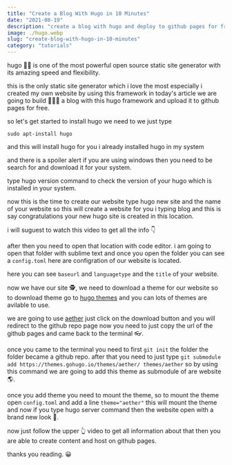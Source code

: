 ```yaml
---
title: "Create a Blog With Hugo in 10 Minutes"
date: "2021-08-19"
description: "create a blog with hugo and deploy to github pages for free no need to download wordpress"
image: ./hugo.webp
slug: "create-blog-with-hugo-in-10-minutes"
category: "tutorials"
---
```


hugo 👋🏼 is one of the most powerful open source static site generator with its amazing speed and flexibility.

this is the only static site generator which i love the most especially i created my own website by using this framework in today's article we are going to build 🧑🏼‍💻 a blog with this hugo framework and upload it to github pages for free.

so let's get started to install hugo we need to we just type

```
sudo apt-install hugo
```

and this will install hugo for you i already installed hugo in my system

and there is a spoiler alert if you are using windows then you need to be search for and download it for your system.

type hugo version command to check the version of your hugo which is installed in your system.

now this is the time to create our website type hugo new site and the name of your website so this will create a website for you i typing blog and this is say congratulations your new hugo site is created in this location.

i will suguest to watch this video to get all the info 👇

after then you need to open that location with code editor. i am going to open that folder with sublime text and once you open the folder you can see a `config.toml` here are configration of our website is located.

here you can see `baseurl` and `languagetype` and the `title` of your website.

now we have our site 🕵️, we need to download a theme for our website so to download theme go to [hugo themes](https://themes.gohugo.io) and you can lots of themes are avilable to use.

we are going to use [aether](https://themes.gohugo.io/themes/aether/) just click on the download button and you will redirect to the github repo page now you need to just copy the url of the github pages and came back to the terminal 👓.

once you came to the terminal you need to first `git init` the folder the folder became a github repo. after that you need to just type `git submodule add https://themes.gohugo.io/themes/aether/ themes/aether` so by using this command we are going to add this theme as submodule of are website 🌎.

once you add theme you need to mount the theme, so to mount the theme open `config.toml` and add a line `theme="aether"` this will mount the theme and now if you type hugo server command then the website open with a brand new look 👀.

now just follow the upper 👆 video to get all information about that then you are able to create content and host on github pages.

thanks you reading. 😀

